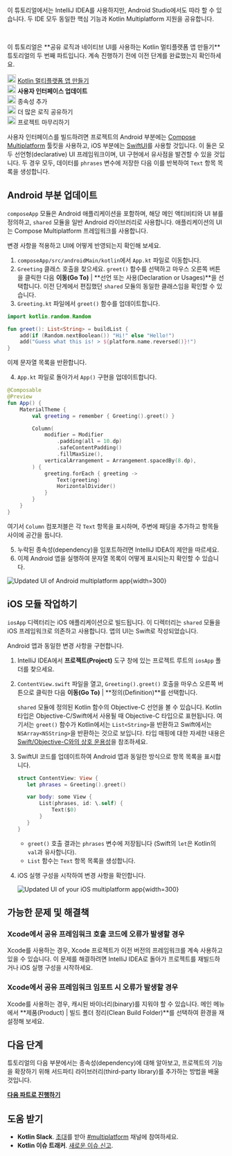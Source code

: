 [//]: # (title: 사용자 인터페이스 업데이트)

<secondary-label ref="IntelliJ IDEA"/>
<secondary-label ref="Android Studio"/>

<tldr>
    <p>이 튜토리얼에서는 IntelliJ IDEA를 사용하지만, Android Studio에서도 따라 할 수 있습니다. 두 IDE 모두 동일한 핵심 기능과 Kotlin Multiplatform 지원을 공유합니다.</p>
    <br/>
    <p>이 튜토리얼은 **공유 로직과 네이티브 UI를 사용하는 Kotlin 멀티플랫폼 앱 만들기** 튜토리얼의 두 번째 파트입니다. 계속 진행하기 전에 이전 단계를 완료했는지 확인하세요.</p>
    <p><img src="icon-1-done.svg" width="20" alt="First step"/> <a href="multiplatform-create-first-app.md">Kotlin 멀티플랫폼 앱 만들기</a><br/>
       <img src="icon-2.svg" width="20" alt="Second step"/> <strong>사용자 인터페이스 업데이트</strong><br/>
       <img src="icon-3-todo.svg" width="20" alt="Third step"/> 종속성 추가<br/>       
       <img src="icon-4-todo.svg" width="20" alt="Fourth step"/> 더 많은 로직 공유하기<br/>
       <img src="icon-5-todo.svg" width="20" alt="Fifth step"/> 프로젝트 마무리하기<br/>
    </p>
</tldr>

사용자 인터페이스를 빌드하려면 프로젝트의 Android 부분에는 [Compose Multiplatform](https://www.jetbrains.com/lp/compose-multiplatform/) 툴킷을 사용하고, iOS 부분에는 [SwiftUI](https://developer.apple.com/xcode/swiftui/)를 사용할 것입니다. 이 둘은 모두 선언형(declarative) UI 프레임워크이며, UI 구현에서 유사점을 발견할 수 있을 것입니다. 두 경우 모두, 데이터를 `phrases` 변수에 저장한 다음 이를 반복하여 `Text` 항목 목록을 생성합니다.

## Android 부분 업데이트

`composeApp` 모듈은 Android 애플리케이션을 포함하며, 해당 메인 액티비티와 UI 뷰를 정의하고, `shared` 모듈을 일반 Android 라이브러리로 사용합니다. 애플리케이션의 UI는 Compose Multiplatform 프레임워크를 사용합니다.

변경 사항을 적용하고 UI에 어떻게 반영되는지 확인해 보세요.

1.  `composeApp/src/androidMain/kotlin`에서 `App.kt` 파일로 이동합니다.
2.  `Greeting` 클래스 호출을 찾으세요. `greet()` 함수를 선택하고 마우스 오른쪽 버튼을 클릭한 다음 **이동(Go To)** | **선언 또는 사용(Declaration or Usages)**을 선택합니다. 이전 단계에서 편집했던 `shared` 모듈의 동일한 클래스임을 확인할 수 있습니다.
3.  `Greeting.kt` 파일에서 `greet()` 함수를 업데이트합니다.

   ```kotlin
   import kotlin.random.Random
   
   fun greet(): List<String> = buildList {
       add(if (Random.nextBoolean()) "Hi!" else "Hello!")
       add("Guess what this is! > ${platform.name.reversed()}!")
   }
   ```

   이제 문자열 목록을 반환합니다.

4.  `App.kt` 파일로 돌아가서 `App()` 구현을 업데이트합니다.

   ```kotlin
   @Composable
   @Preview
   fun App() {
       MaterialTheme {
           val greeting = remember { Greeting().greet() }
   
           Column(
               modifier = Modifier
                   .padding(all = 10.dp)
                   .safeContentPadding()
                   .fillMaxSize(),
               verticalArrangement = Arrangement.spacedBy(8.dp),
           ) {
               greeting.forEach { greeting ->
                   Text(greeting)
                   HorizontalDivider()
               }
           }
       }
   }
   ```

   여기서 `Column` 컴포저블은 각 `Text` 항목을 표시하며, 주변에 패딩을 추가하고 항목들 사이에 공간을 둡니다.

5.  누락된 종속성(dependency)을 임포트하려면 IntelliJ IDEA의 제안을 따르세요.
6.  이제 Android 앱을 실행하여 문자열 목록이 어떻게 표시되는지 확인할 수 있습니다.

   ![Updated UI of Android multiplatform app](first-multiplatform-project-on-android-2.png){width=300}

## iOS 모듈 작업하기

`iosApp` 디렉터리는 iOS 애플리케이션으로 빌드됩니다. 이 디렉터리는 `shared` 모듈을 iOS 프레임워크로 의존하고 사용합니다. 앱의 UI는 Swift로 작성되었습니다.

Android 앱과 동일한 변경 사항을 구현합니다.

1.  IntelliJ IDEA에서 **프로젝트(Project)** 도구 창에 있는 프로젝트 루트의 `iosApp` 폴더를 찾으세요.
2.  `ContentView.swift` 파일을 열고, `Greeting().greet()` 호출을 마우스 오른쪽 버튼으로 클릭한 다음 **이동(Go To)** | **정의(Definition)**를 선택합니다.

    `shared` 모듈에 정의된 Kotlin 함수의 Objective-C 선언을 볼 수 있습니다. Kotlin 타입은 Objective-C/Swift에서 사용될 때 Objective-C 타입으로 표현됩니다. 여기서는 `greet()` 함수가 Kotlin에서는 `List<String>`을 반환하고 Swift에서는 `NSArray<NSString>`을 반환하는 것으로 보입니다. 타입 매핑에 대한 자세한 내용은 [Swift/Objective-C와의 상호 운용성](https://kotlinlang.org/docs/native-objc-interop.html)을 참조하세요.

3.  SwiftUI 코드를 업데이트하여 Android 앱과 동일한 방식으로 항목 목록을 표시합니다.

    ```Swift
    struct ContentView: View {
       let phrases = Greeting().greet()
    
       var body: some View {
           List(phrases, id: \.self) {
               Text($0)
           }
       }
    }
    ```

    *   `greet()` 호출 결과는 `phrases` 변수에 저장됩니다 (Swift의 `let`은 Kotlin의 `val`과 유사합니다).
    *   `List` 함수는 `Text` 항목 목록을 생성합니다.

4.  iOS 실행 구성을 시작하여 변경 사항을 확인합니다.

    ![Updated UI of your iOS multiplatform app](first-multiplatform-project-on-ios-2.png){width=300}

## 가능한 문제 및 해결책

### Xcode에서 공유 프레임워크 호출 코드에 오류가 발생할 경우

Xcode를 사용하는 경우, Xcode 프로젝트가 이전 버전의 프레임워크를 계속 사용하고 있을 수 있습니다. 이 문제를 해결하려면 IntelliJ IDEA로 돌아가 프로젝트를 재빌드하거나 iOS 실행 구성을 시작하세요.

### Xcode에서 공유 프레임워크 임포트 시 오류가 발생할 경우

Xcode를 사용하는 경우, 캐시된 바이너리(binary)를 지워야 할 수 있습니다. 메인 메뉴에서 **제품(Product) | 빌드 폴더 정리(Clean Build Folder)**를 선택하여 환경을 재설정해 보세요.

## 다음 단계

튜토리얼의 다음 부분에서는 종속성(dependency)에 대해 알아보고, 프로젝트의 기능을 확장하기 위해 서드파티 라이브러리(third-party library)를 추가하는 방법을 배울 것입니다.

**[다음 파트로 진행하기](multiplatform-dependencies.md)**

## 도움 받기

*   **Kotlin Slack**. [초대](https://surveys.jetbrains.com/s3/kotlin-slack-sign-up)를 받아 [#multiplatform](https://kotlinlang.slack.com/archives/C3PQML5NU) 채널에 참여하세요.
*   **Kotlin 이슈 트래커**. [새로운 이슈 신고](https://youtrack.jetbrains.com/newIssue?project=KT).